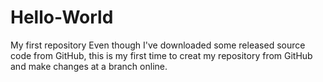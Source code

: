# Hello-World
My first repository
Even though I've downloaded some released source code from GitHub, this is my first time to creat my repository from GitHub and make changes at a branch online.

